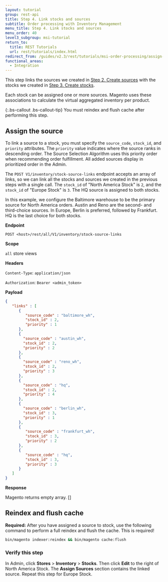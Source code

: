 ```yaml
---
layout: tutorial
group: rest-api
title: Step 4. Link stocks and sources
subtitle: Order processing with Inventory Management
menu_title: Step 4. Link stocks and sources
menu_order: 40
level3_subgroup: msi-tutorial
return_to:
  title: REST Tutorials
  url: rest/tutorials/index.html
redirect_from: /guides/v2.3/rest/tutorials/msi-order-processing/assign-source-to-stock.html
functional_areas:
  - Integration
---
```


This step links the sources we created in [Step 2. Create sources](create-sources.html) with the stocks we created in [Step 3. Create stocks](create-stock.html).

Each stock can be assigned one or more sources. Magento uses these associations to calculate the virtual aggregated inventory per product. 

{:.bs-callout .bs-callout-tip}
You must reindex and flush cache after performing this step.

## Assign the source

To link a source to a stock, you must specify the `source_code`, `stock_id`, and `priority` attributes. The `priority` value indicates where the source ranks in descending order. The Source Selection Algorithm uses this priority order when recommending order fulfillment. All added sources display in prioritized order in the Admin.

The `POST V1/inventory/stock-source-links` endpoint accepts an array of links, so we can link all the stocks and sources we created in the previous steps with a single call. The `stock_id` of "North America Stock" is `2`, and the `stock_id` of "Europe Stock" is `3`. The HQ source is assigned to both stocks.

In this example, we configure the Baltimore warehouse to be the primary source for North America orders. Austin and Reno are the second- and third-choice sources. In Europe, Berlin is preferred, followed by Frankfurt. HQ is the last choice for both stocks.

**Endpoint**

`POST <host>/rest/all/V1/inventory/stock-source-links`

**Scope**

`all` store views

**Headers**

`Content-Type`: `application/json`

`Authorization`: `Bearer <admin_token>`

**Payload**

```json
{
   "links" : [
      {
         "source_code" : "baltimore_wh",
         "stock_id" : 2,
         "priority" : 1
      },
      {
        "source_code" : "austin_wh",
        "stock_id" : 2,
        "priority" : 2
      },
      {
        "source_code" : "reno_wh",
        "stock_id" : 2,
        "priority" : 3
      },
      {
        "source_code" : "hq",
        "stock_id" : 2,
        "priority" : 4
      },
      {
        "source_code" : "berlin_wh",
        "stock_id" : 3,
        "priority" : 1
      },
      {
         "source_code" : "frankfurt_wh",
         "stock_id" : 3,
         "priority" : 2
      },
      {
         "source_code" : "hq",
         "stock_id" : 3,
         "priority" : 3
      }
   ]
}
```

**Response**

Magento returns empty array.
[]

## Reindex and flush cache

**Required:** After you have assigned a source to stock, use the following command to perform a full reindex and flush the cache. This is required!

```bash
bin/magento indexer:reindex && bin/magento cache:flush
```

### Verify this step

In Admin, click **Stores** > **Inventory** > **Stocks**.  Then click **Edit** to the right of North America Stock. The **Assign Sources** section contains the linked source. Repeat this step for Europe Stock.
